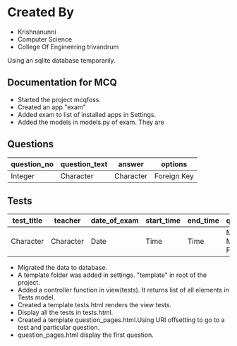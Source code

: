 # __Created By__  
 * Krishnanunni  
 * Computer Science  
 * College Of Engineering trivandrum

Using an sqlite database temporarily.  

## Documentation for MCQ

* Started the project mcqfoss.
* Created an app "exam"
* Added exam to list of installed apps in Settings.
* Added the models in models.py of exam. They are

## Questions


| question_no     | question_text |   answer   |   options   |
|-----------------|---------------|------------|-------------|
| Integer         | Character     | Character  | Foreign Key |


## Tests


| test_title | teacher   |  date_of_exam   |  start_time  | end_time |     questions      |
-------------|-----------|-----------------|--------------|----------|--------------------|
| Character  | Character |       Date      |  Time        |  Time    | Many to Many Field |





* Migrated the data to database.
* A template folder was added in settings. "template" in root  of the project.
* Added a  controller function in view(tests). It returns list of all elements in Tests model.
* Created a template tests.html renders the view tests.
* Display all the tests in tests.html.
* Created a template question_pages.html.Using URI offsetting to go to a test and particular question.
* question_pages.html display the first question. 
